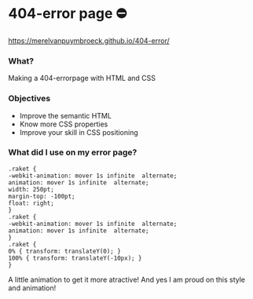 # 404-error page :no_entry:
https://merelvanpuymbroeck.github.io/404-error/

### What?
Making a 404-errorpage with HTML and CSS

### Objectives
* Improve the semantic HTML
* Know more CSS properties
* Improve your skill in CSS positioning

### What did I use on my error page?

    .raket {
    -webkit-animation: mover 1s infinite  alternate;
    animation: mover 1s infinite  alternate;
    width: 250pt;
    margin-top: -100pt;
    float: right;
    }
    .raket {
    -webkit-animation: mover 1s infinite  alternate;
    animation: mover 1s infinite  alternate;
    }
    .raket {
    0% { transform: translateY(0); }
    100% { transform: translateY(-10px); }
    } 
    
A little animation to get it more atractive!
And yes I am proud on this style and animation!


